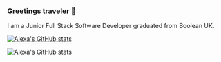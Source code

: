 ### Greetings traveler 👋

I am a Junior Full Stack Software Developer graduated from Boolean UK.

[![Alexa's GitHub stats](https://github-readme-stats.vercel.app/api?username=alexamaingard)](https://github.com/anuraghazra/github-readme-stats)

![Alexa's GitHub stats](https://github-readme-stats.vercel.app/api?username=alexamaingard&show_icons=true&theme=dracula)
